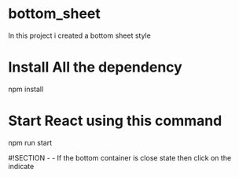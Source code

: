 # bottom_sheet
 In this project i created a bottom sheet style 

# Install All the dependency
npm install

# Start React using this command 
npm run start

#!SECTION -  - If the bottom container is close state then click on the indicate 